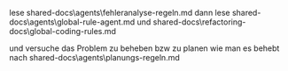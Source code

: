 lese  shared-docs\agents\fehleranalyse-regeln.md
dann  lese shared-docs\agents\global-rule-agent.md 
und  shared-docs\refactoring-docs\global-coding-rules.md

und versuche das Problem zu beheben bzw zu planen wie man es behebt nach shared-docs\agents\planungs-regeln.md
